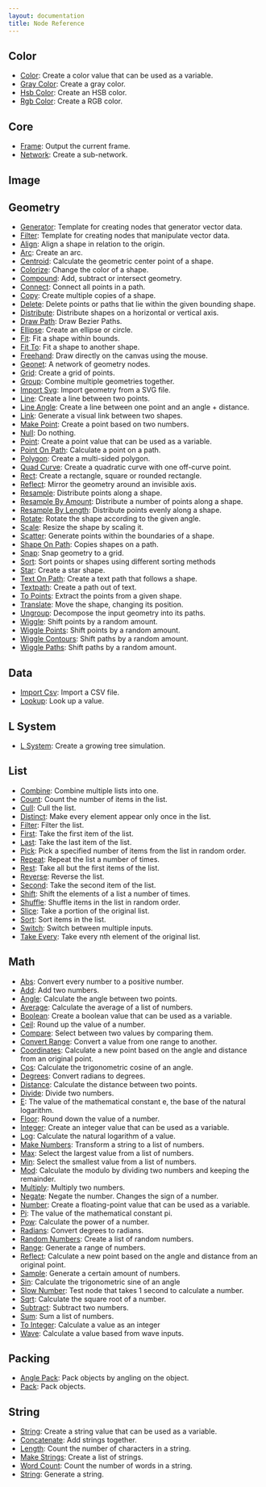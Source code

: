 ```yaml
---
layout: documentation
title: Node Reference
---
```

Color
-----
* [Color](color/color.html): Create a color value that can be used as a variable.
* [Gray Color](color/gray_color.html): Create a gray color.
* [Hsb Color](color/hsb_color.html): Create an HSB color.
* [Rgb Color](color/rgb_color.html): Create a RGB color.

Core
----
* [Frame](core/frame.html): Output the current frame.
* [Network](core/network.html): Create a sub-network.

Image
-----

Geometry
--------
* [Generator](corevector/generator.html): Template for creating nodes that generator vector data.
* [Filter](corevector/filter.html): Template for creating nodes that manipulate vector data.
* [Align](corevector/align.html): Align a shape in relation to the origin.
* [Arc](corevector/arc.html): Create an arc.
* [Centroid](corevector/centroid.html): Calculate the geometric center point of a shape.
* [Colorize](corevector/colorize.html): Change the color of a shape.
* [Compound](corevector/compound.html): Add, subtract or intersect geometry.
* [Connect](corevector/connect.html): Connect all points in a path.
* [Copy](corevector/copy.html): Create multiple copies of a shape.
* [Delete](corevector/delete.html): Delete points or paths that lie within the given bounding shape.
* [Distribute](corevector/distribute.html): Distribute shapes on a horizontal or vertical axis.
* [Draw Path](corevector/draw_path.html): Draw Bezier Paths.
* [Ellipse](corevector/ellipse.html): Create an ellipse or circle.
* [Fit](corevector/fit.html): Fit a shape within bounds.
* [Fit To](corevector/fit_to.html): Fit a shape to another shape.
* [Freehand](corevector/freehand.html): Draw directly on the canvas using the mouse.
* [Geonet](corevector/geonet.html): A network of geometry nodes.
* [Grid](corevector/grid.html): Create a grid of points.
* [Group](corevector/group.html): Combine multiple geometries together.
* [Import Svg](corevector/import_svg.html): Import geometry from a SVG file.
* [Line](corevector/line.html): Create a line between two points.
* [Line Angle](corevector/line_angle.html): Create a line between one point and an angle + distance.
* [Link](corevector/link.html): Generate a visual link between two shapes.
* [Make Point](corevector/make_point.html): Create a point based on two numbers.
* [Null](corevector/null.html): Do nothing.
* [Point](corevector/point.html): Create a point value that can be used as a variable.
* [Point On Path](corevector/point_on_path.html): Calculate a point on a path.
* [Polygon](corevector/polygon.html): Create a multi-sided polygon.
* [Quad Curve](corevector/quad_curve.html): Create a quadratic curve with one off-curve point.
* [Rect](corevector/rect.html): Create a rectangle, square or rounded rectangle.
* [Reflect](corevector/reflect.html): Mirror the geometry around an invisible axis.
* [Resample](corevector/resample.html): Distribute points along a shape.
* [Resample By Amount](corevector/resample_by_amount.html): Distribute a number of points along a shape.
* [Resample By Length](corevector/resample_by_length.html): Distribute points evenly along a shape.
* [Rotate](corevector/rotate.html): Rotate the shape according to the given angle.
* [Scale](corevector/scale.html): Resize the shape by scaling it.
* [Scatter](corevector/scatter.html): Generate points within the boundaries of a shape.
* [Shape On Path](corevector/shape_on_path.html): Copies shapes on a path.
* [Snap](corevector/snap.html): Snap geometry to a grid.
* [Sort](corevector/sort.html): Sort points or shapes using different sorting methods
* [Star](corevector/star.html): Create a star shape.
* [Text On Path](corevector/text_on_path.html): Create a text path that follows a shape.
* [Textpath](corevector/textpath.html): Create a path out of text.
* [To Points](corevector/to_points.html): Extract the points from a given shape.
* [Translate](corevector/translate.html): Move the shape, changing its position.
* [Ungroup](corevector/ungroup.html): Decompose the input geometry into its paths.
* [Wiggle](corevector/wiggle.html): Shift points by a random amount.
* [Wiggle Points](corevector/wiggle_points.html): Shift points by a random amount.
* [Wiggle Contours](corevector/wiggle_contours.html): Shift paths by a random amount.
* [Wiggle Paths](corevector/wiggle_paths.html): Shift paths by a random amount.

Data
----
* [Import Csv](data/import_csv.html): Import a CSV file.
* [Lookup](data/lookup.html): Look up a value.

L System
--------
* [L System](l_system/l_system.html): Create a growing tree simulation.

List
----
* [Combine](list/combine.html): Combine multiple lists into one.
* [Count](list/count.html): Count the number of items in the list.
* [Cull](list/cull.html): Cull the list.
* [Distinct](list/distinct.html): Make every element appear only once in the list.
* [Filter](list/filter.html): Filter the list.
* [First](list/first.html): Take the first item of the list.
* [Last](list/last.html): Take the last item of the list.
* [Pick](list/pick.html): Pick a specified number of items from the list in random order.
* [Repeat](list/repeat.html): Repeat the list a number of times.
* [Rest](list/rest.html): Take all but the first items of the list.
* [Reverse](list/reverse.html): Reverse the list.
* [Second](list/second.html): Take the second item of the list.
* [Shift](list/shift.html): Shift the elements of a list a number of times.
* [Shuffle](list/shuffle.html): Shuffle items in the list in random order.
* [Slice](list/slice.html): Take a portion of the original list.
* [Sort](list/sort.html): Sort items in the list.
* [Switch](list/switch.html): Switch between multiple inputs.
* [Take Every](list/take_every.html): Take every nth element of the original list.

Math
----
* [Abs](math/abs.html): Convert every number to a positive number.
* [Add](math/add.html): Add two numbers.
* [Angle](math/angle.html): Calculate the angle between two points.
* [Average](math/average.html): Calculate the average of a list of numbers.
* [Boolean](math/boolean.html): Create a boolean value that can be used as a variable.
* [Ceil](math/ceil.html): Round up the value of a number.
* [Compare](math/compare.html): Select between two values by comparing them.
* [Convert Range](math/convert_range.html): Convert a value from one range to another.
* [Coordinates](math/coordinates.html): Calculate a new point based on the angle and distance from an original point.
* [Cos](math/cos.html): Calculate the trigonometric cosine of an angle.
* [Degrees](math/degrees.html): Convert radians to degrees.
* [Distance](math/distance.html): Calculate the distance between two points.
* [Divide](math/divide.html): Divide two numbers.
* [E](math/e.html): The value of the mathematical constant e, the base of the natural logarithm.
* [Floor](math/floor.html): Round down the value of a number.
* [Integer](math/integer.html): Create an integer value that can be used as a variable.
* [Log](math/log.html): Calculate the natural logarithm of a value.
* [Make Numbers](math/make_numbers.html): Transform a string to a list of numbers.
* [Max](math/max.html): Select the largest value from a list of numbers.
* [Min](math/min.html): Select the smallest value from a list of numbers.
* [Mod](math/mod.html): Calculate the modulo by dividing two numbers and keeping the remainder.
* [Multiply](math/multiply.html): Multiply two numbers.
* [Negate](math/negate.html): Negate the number. Changes the sign of a number.
* [Number](math/number.html): Create a floating-point value that can be used as a variable.
* [Pi](math/pi.html): The value of the mathematical constant pi.
* [Pow](math/pow.html): Calculate the power of a number.
* [Radians](math/radians.html): Convert degrees to radians.
* [Random Numbers](math/random_numbers.html): Create a list of random numbers.
* [Range](math/range.html): Generate a range of numbers.
* [Reflect](math/reflect.html): Calculate a new point based on the angle and distance from an original point.
* [Sample](math/sample.html): Generate a certain amount of numbers.
* [Sin](math/sin.html): Calculate the trigonometric sine of an angle
* [Slow Number](math/slow_number.html): Test node that takes 1 second to calculate a number.
* [Sqrt](math/sqrt.html): Calculate the square root of a number.
* [Subtract](math/subtract.html): Subtract two numbers.
* [Sum](math/sum.html): Sum a list of numbers.
* [To Integer](math/to_integer.html): Calculate a value as an integer
* [Wave](math/wave.html): Calculate a value based from wave inputs.

Packing
-------
* [Angle Pack](packing/angle_pack.html): Pack objects by angling on the object.
* [Pack](packing/pack.html): Pack objects.

String
------
* [String](string/string.html): Create a string value that can be used as a variable.
* [Concatenate](string/concatenate.html): Add strings together.
* [Length](string/length.html): Count the number of characters in a string.
* [Make Strings](string/make_strings.html): Create a list of strings.
* [Word Count](string/word_count.html): Count the number of words in a string.
* [String](string/string.html): Generate a string.


